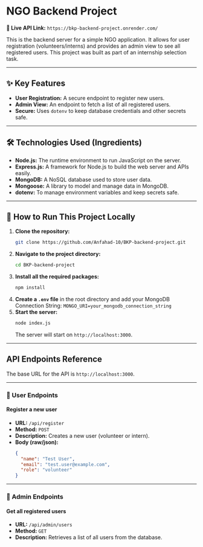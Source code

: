 # NGO Backend Project
**🔗 Live API Link:** `https://bkp-backend-project.onrender.com/`

This is the backend server for a simple NGO application. It allows for user registration (volunteers/interns) and provides an admin view to see all registered users. This project was built as part of an internship selection task.

---

## ✨ Key Features

*   **User Registration:** A secure endpoint to register new users.
*   **Admin View:** An endpoint to fetch a list of all registered users.
*   **Secure:** Uses `dotenv` to keep database credentials and other secrets safe.

---

##  🛠️ Technologies Used (Ingredients)

*   **Node.js:** The runtime environment to run JavaScript on the server.
*   **Express.js:** A framework for Node.js to build the web server and APIs easily.
*   **MongoDB:** A NoSQL database used to store user data.
*   **Mongoose:** A library to model and manage data in MongoDB.
*   **dotenv:** To manage environment variables and keep secrets safe.

---

## 🚀 How to Run This Project Locally

1.  **Clone the repository:**
    ```bash
    git clone https://github.com/Anfahad-10/BKP-backend-project.git
    ```
2.  **Navigate to the project directory:**
    ```bash
    cd BKP-backend-project
    ```
3.  **Install all the required packages:**
    ```bash
    npm install
    ```
4.  **Create a `.env` file** in the root directory and add your MongoDB Connection String:
    `MONGO_URI=your_mongodb_connection_string`
5.  **Start the server:**
    ```bash
    node index.js
    ```
    The server will start on `http://localhost:3000`.


---

## API Endpoints Reference

The base URL for the API is `http://localhost:3000`.

---

### 👤 User Endpoints

#### Register a new user
*   **URL:** `/api/register`
*   **Method:** `POST`
*   **Description:** Creates a new user (volunteer or intern).
*   **Body (raw/json):**
    ```json
    {
      "name": "Test User",
      "email": "test.user@example.com",
      "role": "volunteer"
    }
    ```
---

### 👮 Admin Endpoints

#### Get all registered users
*   **URL:** `/api/admin/users`
*   **Method:** `GET`
*   **Description:** Retrieves a list of all users from the database.